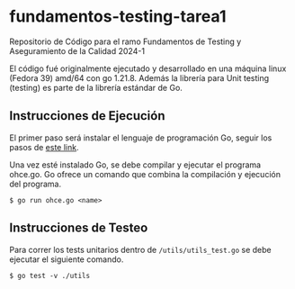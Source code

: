 # fundamentos-testing-tarea1
Repositorio de Código para el ramo Fundamentos de Testing y Aseguramiento de la Calidad 2024-1

El código fué originalmente ejecutado y desarrollado en una máquina linux (Fedora 39) amd/64 con go 1.21.8. Además la librería para Unit testing (testing) es parte de la librería estándar de Go.


## Instrucciones de Ejecución

El primer paso será instalar el lenguaje de programación Go, seguir los pasos de [este link](https://go.dev/doc/install).

Una vez esté instalado Go, se debe compilar y ejecutar el programa ohce.go. Go ofrece un comando que combina la compilación y ejecución del programa.

```
$ go run ohce.go <name>
```

## Instrucciones de Testeo

Para correr los tests unitarios dentro de `/utils/utils_test.go` se debe ejecutar el siguiente comando.

```
$ go test -v ./utils
```
